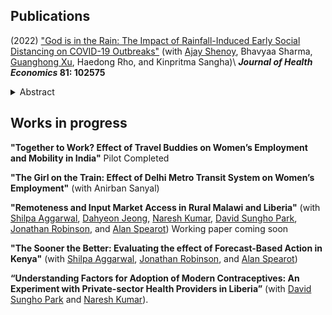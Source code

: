 
<h2> Publications </h2>

(2022) ["God is in the Rain: The Impact of Rainfall-Induced Early Social Distancing on COVID-19 Outbreaks"](/files/covid_jhe.pdf) (with [Ajay Shenoy](https://people.ucsc.edu/~azshenoy/), Bhavyaa Sharma, [Guanghong Xu](https://guanghongxu.github.io/), Haedong Rho, and Kinpritma Sangha)\\
**_Journal of Health Economics_ 81: 102575**
<details>
	 <summary>Abstract</summary>
	<div align="justify">
	We measure the benefit to society created by preventing COVID-19 deaths through a marginal increase in early social distancing. We exploit county-level rainfall on the last weekend before statewide lockdown in the early phase of the pandemic. After controlling for historical rainfall, temperature, and state fixed-effects, current rainfall is a plausibly exogenous instrument for social distancing. A one percent decrease in the population leaving home on the weekend before lockdown creates an average of 132 dollars of benefit per county resident within 2 weeks. The impacts of earlier distancing compound over time and mainly arise from lowering the risk of a major outbreak, yielding large but unevenly distributed social benefit.
</div>
</details>



<h2> Works in progress </h2>

**"Together to Work? Effect of Travel Buddies on Women’s Employment and Mobility in India"**
Pilot Completed
<br/>

**"The Girl on the Train: Effect of Delhi Metro Transit System on Women’s Employment"** (with Anirban Sanyal)
<br/>

**"Remoteness and Input Market Access in Rural Malawi and Liberia"** (with [Shilpa Aggarwal](https://aggarwalshilpa.wixsite.com/home), [Dahyeon Jeong](https://dahyeonjeong.com/), [Naresh Kumar](https://sites.google.com/ucsc.edu/nkumar/),  [David Sungho Park](https://dshpark.com/), [Jonathan Robinson](https://people.ucsc.edu/~jmrtwo/), and [Alan Spearot](https://people.ucsc.edu/~aspearot/))
Working paper coming soon
<br/>

**"The Sooner the Better: Evaluating the effect of Forecast-Based Action in Kenya"** (with [Shilpa Aggarwal](https://aggarwalshilpa.wixsite.com/home), [Jonathan Robinson](https://people.ucsc.edu/~jmrtwo/), and [Alan Spearot](https://people.ucsc.edu/~aspearot/))
<br/>

**“Understanding Factors for Adoption of Modern Contraceptives: An Experiment with Private-sector Health Providers in Liberia”** (with [David Sungho Park](https://dshpark.com/) and [Naresh Kumar](https://sites.google.com/ucsc.edu/nkumar/)).
<br/>

